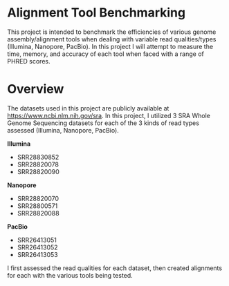﻿# Alignment Tool Benchmarking

This project is intended to benchmark the efficiencies of various genome assembly/alignment tools when dealing with variable read qualities/types (Illumina, Nanopore, PacBio). In this project I will attempt to measure the time, memory, and accuracy of each tool when faced with a range of PHRED scores. 


# Overview

The datasets used in this project are publicly available at https://www.ncbi.nlm.nih.gov/sra. In this project, I utilized 3 SRA Whole Genome Sequencing datasets for each of the 3 kinds of read types assessed (Illumina, Nanopore, PacBio). 


**Illumina**
- SRR28830852
- SRR28820078
- SRR28820090

**Nanopore**
- SRR28820070
- SRR28800571
- SRR28820088

**PacBio**
- SRR26413051
- SRR26413052
- SRR26413053


I first assessed the read qualities for each dataset, then created alignments for each with the various tools being tested. 

